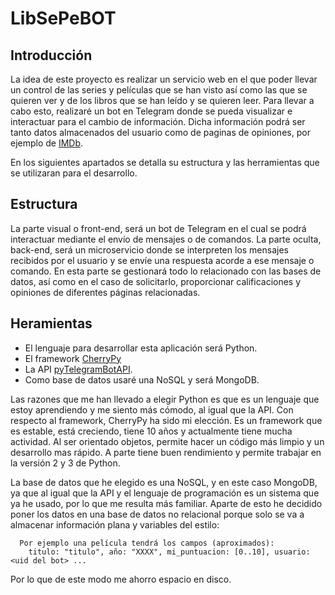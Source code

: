 # LibSePeBOT
## Introducción

La idea de este proyecto es realizar un servicio web en el que poder llevar un control de las series y películas que se han visto así como las que se quieren ver y de los libros que se han leído y se quieren leer. Para llevar a cabo esto, realizaré un bot en Telegram donde se pueda visualizar e interactuar para el cambio de información. Dicha información podrá ser tanto datos almacenados del usuario como de paginas de opiniones, por ejemplo de [IMDb](https://www.imdb.com/).

En los siguientes apartados se detalla su estructura y las herramientas que se utilizaran para el desarrollo.

## Estructura

La parte visual o front-end, será un bot de Telegram en el cual se podrá interactuar mediante el envío de mensajes o de comandos. La parte oculta, back-end, será un microservicio donde se interpreten los mensajes recibidos por el usuario y se envíe una respuesta acorde a ese mensaje o comando. En esta parte se gestionará todo lo relacionado con las bases de datos, así como en el caso de solicitarlo, proporcionar calificaciones y opiniones de diferentes páginas relacionadas.

## Heramientas

- El lenguaje para desarrollar esta aplicación será Python.
- El framework [CherryPy](https://cherrypy.org/)
- La API [pyTelegramBotAPI](https://github.com/eternnoir/pyTelegramBotAPI).
- Como base de datos usaré una NoSQL y será MongoDB.

Las razones que me han llevado a elegir Python es que es un lenguaje que estoy aprendiendo y me siento más cómodo, al igual que la API. Con respecto al framework, CherryPy ha sido mi elección. Es un framework que es estable, está creciendo, tiene 10 años y actualmente tiene mucha actividad. Al ser orientado objetos, permite hacer un código más limpio y un desarrollo mas rápido. A parte tiene buen rendimiento y permite trabajar en la versión 2 y 3 de Python.

La base de datos que he elegido es una NoSQL, y en este caso MongoDB, ya que al igual que la API y el lenguaje de programación es un sistema que ya he usado, por lo que me resulta más familiar. Aparte de esto he decidido poner los datos en una base de datos no relacional porque solo se va a almacenar información plana y variables del estilo:

      Por ejemplo una película tendrá los campos (aproximados):
        titulo: "titulo", año: "XXXX", mi_puntuacion: [0..10], usuario: <uid del bot> ...

Por lo que de este modo me ahorro espacio en disco.
